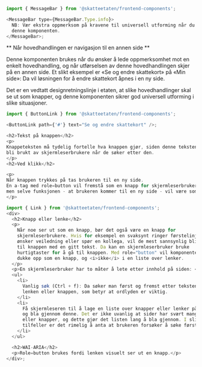 ```js noeditor
import { MessageBar } from '@skatteetaten/frontend-components';

<MessageBar type={MessageBar.Type.info}>
  NB: Vær ekstra oppmerksom på kravene til universell utforming når du benytter
  denne komponenten.
</MessageBar>;
```

** Når hovedhandlingen er navigasjon til en annen side **

Denne komponenten brukes når du ønsker å lede oppmerksomhet mot en enkelt hovedhandling, og når utførselsen av denne hovedhandlingen skjer på en annen side. Et slikt eksempel er «Se og endre skattekort» på «Min side»: Da vil løsningen for å endre skattekort åpnes i en ny side.

Det er en vedtatt designretningslinje i etaten, at slike hovedhandlinger skal se ut som knapper, og denne komponenten sikrer god universell utforming i slike situasjoner.

```js
import { ButtonLink } from '@skatteetaten/frontend-components';

<ButtonLink path={'#'} text="Se og endre skattekort" />;
```

```js noeditor beskrivelse
<h2>Tekst på knappen</h2>
<p>
Knappeteksten må tydelig fortelle hva knappen gjør, siden denne teksten kan
bli brukt av skjermleserbrukere når de søker etter den.
</p>
<h2>Ved klikk</h2>

<p>
Når knappen trykkes på tas brukeren til en ny side.
En a-tag med role=button vil fremstå som en knapp for skjermleserbrukere,
men selve funksjonen - at brukeren kommer til en ny side - vil være som før.
</p>


```

```js noeditor uu
import { Link } from '@skatteetaten/frontend-components';
<div>
  <h2>Knapp eller lenke</h2>
  <p>
    Når noe ser ut som en knapp, bør det også være en knapp for
    skjermleserbrukere. Hvis for eksempel en svaksynt ringer førstelinje og
    ønsker veiledning eller spør en kollega, vil de mest sannsynlig bli henvist
    til knappen med en gitt tekst. Da kan en skjermleserbruker bruke
    hurtigtaster for å gå til knappen. Med role="button" vil komponenten kun
    dukke opp som en knapp, og <i>ikke</i> i en liste over lenker.
  </p>
  <p>En skjermleserbruker har to måter å lete etter innhold på siden: </p>
  <ul>
    <li>
      Vanlig søk (Ctrl + f): Da søker man først og fremst etter teksten på
      lenken eller knappen, som betyr at ordlyden er viktig.
    </li>
    <li>
      Få skjermleseren til å lage en liste over knapper eller lenker på siden,
      og bla gjennom denne. Det er ikke uvanlig at sider har svært mange lenker
      eller knapper, og dette gjør det listen lang å bla gjennom. I slike
      tilfeller er det rimelig å anta at brukeren forsøker å søke først.
    </li>
  </ul>

  <h2>WAI-ARIA</h2>
  <p>Role=button brukes fordi lenken visuelt ser ut en knapp.</p>
</div>;
```
